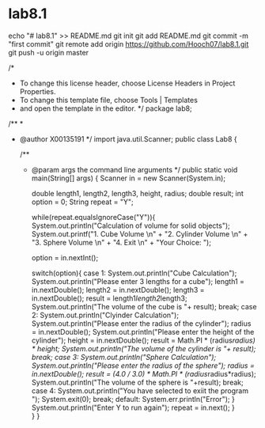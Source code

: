 # lab8.1
echo "# lab8.1" >> README.md
git init
git add README.md
git commit -m "first commit"
git remote add origin https://github.com/Hooch07/lab8.1.git
git push -u origin master

/*
 * To change this license header, choose License Headers in Project Properties.
 * To change this template file, choose Tools | Templates
 * and open the template in the editor.
 */
package lab8;

/**
 *
 * @author X00135191
 */
import java.util.Scanner;
public class Lab8 {

    /**
     * @param args the command line arguments
     */
    public static void main(String[] args) {
        Scanner in = new Scanner(System.in);
        
        double length1, length2, length3, height, radius;
        double result;
        int option = 0;
        String repeat = "Y";
        
        while(repeat.equalsIgnoreCase("Y")){
        System.out.println("Calculation of volume for solid objects");
        System.out.printf("1. Cube Volume \n"
                         + "2. Cylinder Volume \n"
                         + "3. Sphere Volume \n"
                         + "4. Exit \n"
                         + "Your Choice: ");
                 
        option = in.nextInt();
                
        switch(option){
            case 1:
                System.out.println("Cube Calculation");
                System.out.println("Please enter 3 lengths for a cube");
                length1 = in.nextDouble();
                length2 = in.nextDouble();
                length3 = in.nextDouble();
                result = length1*length2*length3;
                System.out.println("The volume of the cube is "+ result);
            break;
            case 2:
                System.out.println("Clyinder Calculation"); 
                System.out.println("Please enter the radius of the cylinder");
                radius = in.nextDouble();
                System.out.println("Please enter the height of the cylinder");
                height = in.nextDouble();
                result = Math.PI * (radius*radius) * height;
                System.out.println("The volume of the cylinder is "+ result);
                break;
            case 3:
                System.out.println("Sphere Calculation");
                System.out.println("Please enter the radius of the sphere");
                radius = in.nextDouble();
                result = (4.0 / 3.0) * Math.PI * (radius*radius*radius);
                System.out.println("The volume of the sphere is "+result);
                break;
            case 4:
                System.out.println("You have selected to exiit the program ");
                        System.exit(0);
                break;
            default: 
                    System.err.println("Error");
    }  
            System.out.println("Enter Y to run again");
            repeat = in.next();
  }   
}
}
